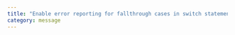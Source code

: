 ```yaml
---
title: "Enable error reporting for fallthrough cases in switch statements."
category: message
---
```

